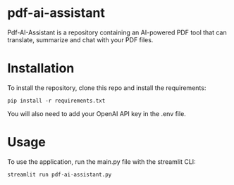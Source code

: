 # pdf-ai-assistant

Pdf-AI-Assistant is a repository containing an AI-powered PDF tool that can translate, summarize and chat with your PDF files.

# Installation 
To install the repository, clone this repo and install the requirements:

    pip install -r requirements.txt

You will also need to add your OpenAI API key in the .env file. 

# Usage 
To use the application, run the main.py file with the streamlit CLI:

    streamlit run pdf-ai-assistant.py
